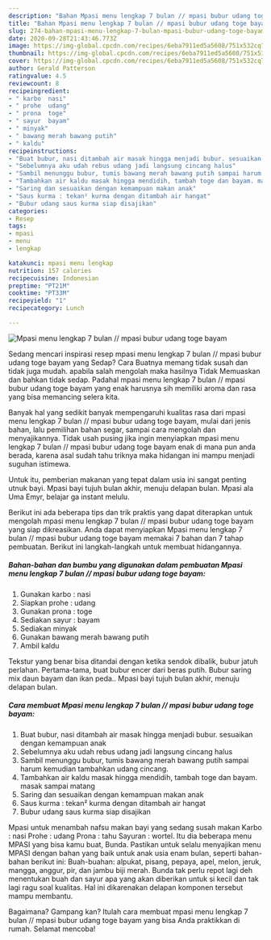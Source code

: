 ```yaml
---
description: "Bahan Mpasi menu lengkap 7 bulan // mpasi bubur udang toge bayam | Resep Bumbu Mpasi menu lengkap 7 bulan // mpasi bubur udang toge bayam Yang Menggugah Selera"
title: "Bahan Mpasi menu lengkap 7 bulan // mpasi bubur udang toge bayam | Resep Bumbu Mpasi menu lengkap 7 bulan // mpasi bubur udang toge bayam Yang Menggugah Selera"
slug: 274-bahan-mpasi-menu-lengkap-7-bulan-mpasi-bubur-udang-toge-bayam-resep-bumbu-mpasi-menu-lengkap-7-bulan-mpasi-bubur-udang-toge-bayam-yang-menggugah-selera
date: 2020-09-28T21:43:46.773Z
image: https://img-global.cpcdn.com/recipes/6eba7911ed5a5608/751x532cq70/mpasi-menu-lengkap-7-bulan-mpasi-bubur-udang-toge-bayam-foto-resep-utama.jpg
thumbnail: https://img-global.cpcdn.com/recipes/6eba7911ed5a5608/751x532cq70/mpasi-menu-lengkap-7-bulan-mpasi-bubur-udang-toge-bayam-foto-resep-utama.jpg
cover: https://img-global.cpcdn.com/recipes/6eba7911ed5a5608/751x532cq70/mpasi-menu-lengkap-7-bulan-mpasi-bubur-udang-toge-bayam-foto-resep-utama.jpg
author: Gerald Patterson
ratingvalue: 4.5
reviewcount: 8
recipeingredient:
- " karbo  nasi"
- " prohe  udang"
- " prona  toge"
- " sayur  bayam"
- " minyak"
- " bawang merah bawang putih"
- " kaldu"
recipeinstructions:
- "Buat bubur, nasi ditambah air masak hingga menjadi bubur. sesuaikan dengan kemampuan anak"
- "Sebelumnya aku udah rebus udang jadi langsung cincang halus"
- "Sambil menunggu bubur, tumis bawang merah bawang putih sampai harum kemudian tambahkan udang cincang."
- "Tambahkan air kaldu masak hingga mendidih, tambah toge dan bayam. masak sampai matang"
- "Saring dan sesuaikan dengan kemampuan makan anak"
- "Saus kurma : tekan² kurma dengan ditambah air hangat"
- "Bubur udang saus kurma siap disajikan"
categories:
- Resep
tags:
- mpasi
- menu
- lengkap

katakunci: mpasi menu lengkap 
nutrition: 157 calories
recipecuisine: Indonesian
preptime: "PT21M"
cooktime: "PT33M"
recipeyield: "1"
recipecategory: Lunch

---
```



![Mpasi menu lengkap 7 bulan // mpasi bubur udang toge bayam](https://img-global.cpcdn.com/recipes/6eba7911ed5a5608/751x532cq70/mpasi-menu-lengkap-7-bulan-mpasi-bubur-udang-toge-bayam-foto-resep-utama.jpg)

Sedang mencari inspirasi resep mpasi menu lengkap 7 bulan // mpasi bubur udang toge bayam yang Sedap? Cara Buatnya memang tidak susah dan tidak juga mudah. apabila salah mengolah maka hasilnya Tidak Memuaskan dan bahkan tidak sedap. Padahal mpasi menu lengkap 7 bulan // mpasi bubur udang toge bayam yang enak harusnya sih memiliki aroma dan rasa yang bisa memancing selera kita.

Banyak hal yang sedikit banyak mempengaruhi kualitas rasa dari mpasi menu lengkap 7 bulan // mpasi bubur udang toge bayam, mulai dari jenis bahan, lalu pemilihan bahan segar, sampai cara mengolah dan menyajikannya. Tidak usah pusing jika ingin menyiapkan mpasi menu lengkap 7 bulan // mpasi bubur udang toge bayam enak di mana pun anda berada, karena asal sudah tahu triknya maka hidangan ini mampu menjadi suguhan istimewa.

Untuk itu, pemberian makanan yang tepat dalam usia ini sangat penting utnuk bayi. Mpasi bayi tujuh bulan akhir, menuju delapan bulan. Mpasi ala Uma Emyr, belajar ga instant melulu.


Berikut ini ada beberapa tips dan trik praktis yang dapat diterapkan untuk mengolah mpasi menu lengkap 7 bulan // mpasi bubur udang toge bayam yang siap dikreasikan. Anda dapat menyiapkan Mpasi menu lengkap 7 bulan // mpasi bubur udang toge bayam memakai 7 bahan dan 7 tahap pembuatan. Berikut ini langkah-langkah untuk membuat hidangannya.

<!--inarticleads1-->

##### Bahan-bahan dan bumbu yang digunakan dalam pembuatan Mpasi menu lengkap 7 bulan // mpasi bubur udang toge bayam:

1. Gunakan  karbo : nasi
1. Siapkan  prohe : udang
1. Gunakan  prona : toge
1. Sediakan  sayur : bayam
1. Sediakan  minyak
1. Gunakan  bawang merah bawang putih
1. Ambil  kaldu


Tekstur yang benar bisa ditandai dengan ketika sendok dibalik, bubur jatuh perlahan. Pertama-tama, buat bubur encer dari beras putih. Bubur saring mix daun bayam dan ikan peda.. Mpasi bayi tujuh bulan akhir, menuju delapan bulan. 

<!--inarticleads2-->

##### Cara membuat Mpasi menu lengkap 7 bulan // mpasi bubur udang toge bayam:

1. Buat bubur, nasi ditambah air masak hingga menjadi bubur. sesuaikan dengan kemampuan anak
1. Sebelumnya aku udah rebus udang jadi langsung cincang halus
1. Sambil menunggu bubur, tumis bawang merah bawang putih sampai harum kemudian tambahkan udang cincang.
1. Tambahkan air kaldu masak hingga mendidih, tambah toge dan bayam. masak sampai matang
1. Saring dan sesuaikan dengan kemampuan makan anak
1. Saus kurma : tekan² kurma dengan ditambah air hangat
1. Bubur udang saus kurma siap disajikan


Mpasi untuk menambah nafsu makan bayi yang sedang susah makan Karbo : nasi Prohe : udang Prona : tahu Sayuran : wortel. Itu dia beberapa menu MPASI yang bisa kamu buat, Bunda. Pastikan untuk selalu menyajikan menu MPASI dengan bahan yang baik untuk anak usia enam bulan, seperti bahan-bahan berikut ini: Buah-buahan: alpukat, pisang, pepaya, apel, melon, jeruk, mangga, anggur, pir, dan jambu biji merah. Bunda tak perlu repot lagi deh menentukan buah dan sayur apa yang akan diberikan untuk si kecil dan tak lagi ragu soal kualitas. Hal ini dikarenakan delapan komponen tersebut mampu membantu. 

Bagaimana? Gampang kan? Itulah cara membuat mpasi menu lengkap 7 bulan // mpasi bubur udang toge bayam yang bisa Anda praktikkan di rumah. Selamat mencoba!
